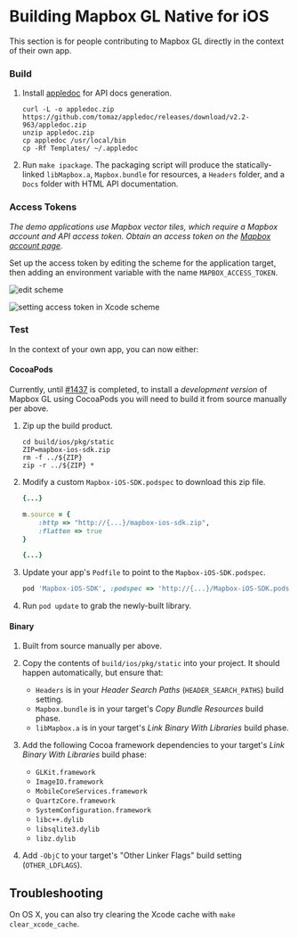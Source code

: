 # Building Mapbox GL Native for iOS

This section is for people contributing to Mapbox GL directly in the context of their own app.

### Build

1. Install [appledoc](http://appledoc.gentlebytes.com/appledoc/) for API docs generation.

   ```
   curl -L -o appledoc.zip https://github.com/tomaz/appledoc/releases/download/v2.2-963/appledoc.zip
   unzip appledoc.zip
   cp appledoc /usr/local/bin
   cp -Rf Templates/ ~/.appledoc
   ```

1. Run `make ipackage`. The packaging script will produce the statically-linked `libMapbox.a`, `Mapbox.bundle` for resources, a `Headers` folder, and a `Docs` folder with HTML API documentation.

### Access Tokens

_The demo applications use Mapbox vector tiles, which require a Mapbox account and API access token. Obtain an access token on the [Mapbox account page](https://www.mapbox.com/account/apps/)._

Set up the access token by editing the scheme for the application target, then adding an environment variable with the name `MAPBOX_ACCESS_TOKEN`.

![edit scheme](https://cloud.githubusercontent.com/assets/98601/5460702/c4610262-8519-11e4-873a-8597821da468.png)

![setting access token in Xcode scheme](https://cloud.githubusercontent.com/assets/162976/5349358/0a086f00-7f8c-11e4-8433-bdbaccda2b58.png)

### Test

In the context of your own app, you can now either:

#### CocoaPods

Currently, until [#1437](https://github.com/mapbox/mapbox-gl-native/issues/1437) is completed, to install a _development version_ of Mapbox GL using CocoaPods you will need to build it from source manually per above.

1. Zip up the build product.

    ```
    cd build/ios/pkg/static
    ZIP=mapbox-ios-sdk.zip
    rm -f ../${ZIP}
    zip -r ../${ZIP} *
    ```

1. Modify a custom `Mapbox-iOS-SDK.podspec` to download this zip file.

    ```rb
    {...}

    m.source = {
        :http => "http://{...}/mapbox-ios-sdk.zip",
        :flatten => true
    }

    {...}
    ```

1. Update your app's `Podfile` to point to the `Mapbox-iOS-SDK.podspec`.

    ```rb
    pod 'Mapbox-iOS-SDK', :podspec => 'http://{...}/Mapbox-iOS-SDK.podspec'
    ```

1. Run `pod update` to grab the newly-built library.

#### Binary

1. Built from source manually per above.

1. Copy the contents of `build/ios/pkg/static` into your project. It should happen automatically, but ensure that:

   - `Headers` is in your *Header Search Paths* (`HEADER_SEARCH_PATHS`) build setting.
   - `Mapbox.bundle` is in your target's *Copy Bundle Resources* build phase.
   - `libMapbox.a` is in your target's *Link Binary With Libraries* build phase.

1. Add the following Cocoa framework dependencies to your target's *Link Binary With Libraries* build phase:

   - `GLKit.framework`
   - `ImageIO.framework`
   - `MobileCoreServices.framework`
   - `QuartzCore.framework`
   - `SystemConfiguration.framework`
   - `libc++.dylib`
   - `libsqlite3.dylib`
   - `libz.dylib`

1. Add `-ObjC` to your target's "Other Linker Flags" build setting (`OTHER_LDFLAGS`).

## Troubleshooting

On OS X, you can also try clearing the Xcode cache with `make clear_xcode_cache`.
